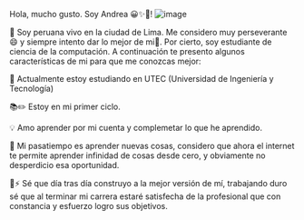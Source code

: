 
Hola, mucho gusto. Soy Andrea 😀✨👋!
![image](https://camo.githubusercontent.com/be37cdc8f930300096c506ad4574eaae977c48fbb2705cfcb92f4eeab8282c7a/68747470733a2f2f6d656469612e67697068792e636f6d2f6d656469612f56674344417a634b767352364f4d307557672f67697068792e676966)





🌷 Soy peruana vivo en la ciudad de Lima. Me considero muy perseverante 😄 y siempre intento dar lo mejor de mi🥰. Por cierto, soy estudiante de ciencia de la computación.
A continuación te presento algunos características de mi para que me conozcas mejor:

🔭 Actualmente estoy estudiando en UTEC (Universidad de Ingeniería y Tecnología)

📚✏️ Estoy en mi primer ciclo.

💡 Amo aprender por mi cuenta y complemetar lo que he aprendido.

🤔 Mi pasatiempo es aprender nuevas cosas, considero que ahora el internet te permite aprender infinidad de cosas desde cero, y obviamente no desperdicio esa oportunidad.

💬⚡ Sé que día tras día construyo a la mejor versión de mí, trabajando duro sé que al terminar mi carrera estaré satisfecha de la profesional que con constancia y esfuerzo logro sus objetivos.


